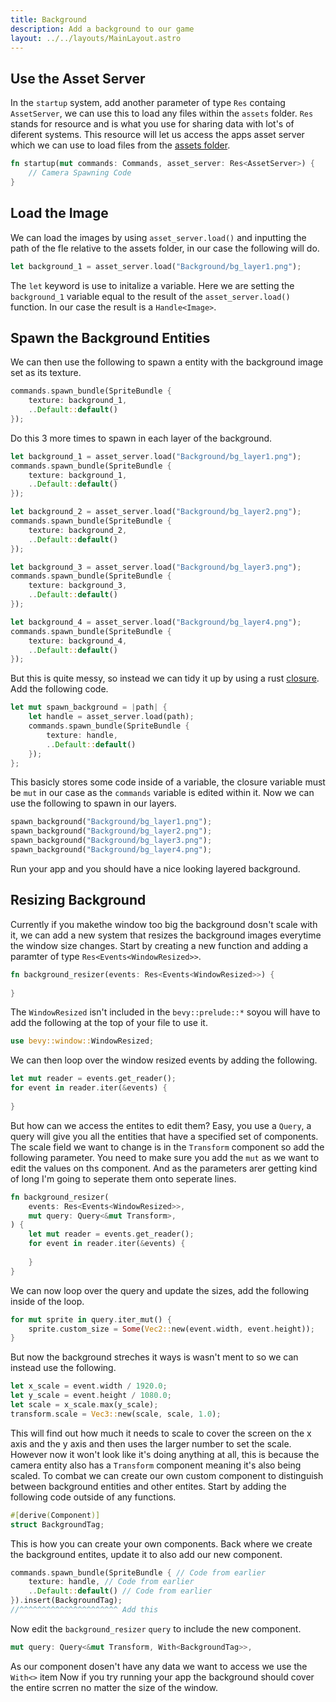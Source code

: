 ```yaml
---
title: Background
description: Add a background to our game
layout: ../../layouts/MainLayout.astro
---
```


## Use the Asset Server

In the `startup` system, add another parameter of type `Res` containg `AssetServer`, we can use this to load any files within the `assets` folder. `Res` stands for resource and is what you use for sharing data with lot's of diferent systems. This resource will let us access the apps asset server which we can use to load files from the [assets folder](../getting-started/asset-setup).

```rs
fn startup(mut commands: Commands, asset_server: Res<AssetServer>) {
    // Camera Spawning Code
}
```

## Load the Image

We can load the images by using `asset_server.load()` and inputting the path of the fle relative to the assets folder, in our case the following will do.

```rs
let background_1 = asset_server.load("Background/bg_layer1.png");
```

The `let` keyword is use to initalize a variable. Here we are setting the `background_1` variable equal to the result of the `asset_server.load()` function. In our case the result is a `Handle<Image>`.

## Spawn the Background Entities

We can then use the following to spawn a entity with the background image set as its texture.

```rs
commands.spawn_bundle(SpriteBundle {
    texture: background_1,
    ..Default::default()
});
```

Do this 3 more times to spawn in each layer of the background.

```rs
let background_1 = asset_server.load("Background/bg_layer1.png");
commands.spawn_bundle(SpriteBundle {
    texture: background_1,
    ..Default::default()
});

let background_2 = asset_server.load("Background/bg_layer2.png");
commands.spawn_bundle(SpriteBundle {
    texture: background_2,
    ..Default::default()
});

let background_3 = asset_server.load("Background/bg_layer3.png");
commands.spawn_bundle(SpriteBundle {
    texture: background_3,
    ..Default::default()
});

let background_4 = asset_server.load("Background/bg_layer4.png");
commands.spawn_bundle(SpriteBundle {
    texture: background_4,
    ..Default::default()
});
```

But this is quite messy, so instead we can tidy it up by using a rust [closure](https://doc.rust-lang.org/rust-by-example/fn/closures.html). Add the following code.

```rs
let mut spawn_background = |path| {
    let handle = asset_server.load(path);
    commands.spawn_bundle(SpriteBundle {
        texture: handle,
        ..Default::default()
    });
};
```

This basicly stores some code inside of a variable, the closure variable must be `mut` in our case as the `commands` variable is edited within it.
Now we can use the following to spawn in our layers.

```rs
spawn_background("Background/bg_layer1.png");
spawn_background("Background/bg_layer2.png");
spawn_background("Background/bg_layer3.png");
spawn_background("Background/bg_layer4.png");
```

Run your app and you should have a nice looking layered background.

## Resizing Background

Currently if you makethe window too big the background dosn't scale with it, we can add a new system that resizes the background images everytime the window size changes. Start by creating a new function and adding a paramter of type `Res<Events<WindowResized>>`.

```rs
fn background_resizer(events: Res<Events<WindowResized>>) {
    
}
```

The `WindowResized` isn't included in the `bevy::prelude::*` soyou will have to add the following at the top of your file to use it.

```rs
use bevy::window::WindowResized;
```

We can then loop over the window resized events by adding the following.

```rs
let mut reader = events.get_reader();
for event in reader.iter(&events) {
    
}
```

But how can we access the entites to edit them? Easy, you use a `Query`, a query will give you all the entities that have a specified set of components. The scale field we want to change is in the `Transform` component so add the following parameter. You need to make sure you add the `mut` as we want to edit the values on ths component. And as the parameters arer getting kind of long I'm going to seperate them onto seperate lines.

```rs
fn background_resizer(
    events: Res<Events<WindowResized>>, 
    mut query: Query<&mut Transform>,
) {
    let mut reader = events.get_reader();
    for event in reader.iter(&events) {
        
    }
}
```

We can now loop over the query and update the sizes, add the following inside of the loop.

```rs
for mut sprite in query.iter_mut() {
    sprite.custom_size = Some(Vec2::new(event.width, event.height));
}
```

But now the background streches it ways is wasn't ment to so we can instead use the following.

```rs
let x_scale = event.width / 1920.0;
let y_scale = event.height / 1080.0;
let scale = x_scale.max(y_scale);
transform.scale = Vec3::new(scale, scale, 1.0);
```

This will find out how much it needs to scale to cover the screen on the x axis and the y axis and then uses the larger number to set the scale. However now it won't look like it's doing anything at all, this is because the camera entity also has a `Transform` component meaning it's also being scaled. To combat we can create our own custom component to distinguish between background entities and other entites. Start by adding the following code outside of any functions.

```rs
#[derive(Component)]
struct BackgroundTag;
```

This is how you can create your own components. Back where we create the background entites, update it to also add our new component.

```rs
commands.spawn_bundle(SpriteBundle { // Code from earlier
    texture: handle, // Code from earlier
    ..Default::default() // Code from earlier
}).insert(BackgroundTag);
//^^^^^^^^^^^^^^^^^^^^^^ Add this
```

Now edit the `background_resizer` `query` to include the new component.

```rs
mut query: Query<&mut Transform, With<BackgroundTag>>,
```

As our component dosen't have any data we want to access we use the `With<>` item
Now if you try running your app the background should cover the entire scrren no matter the size of the window.
